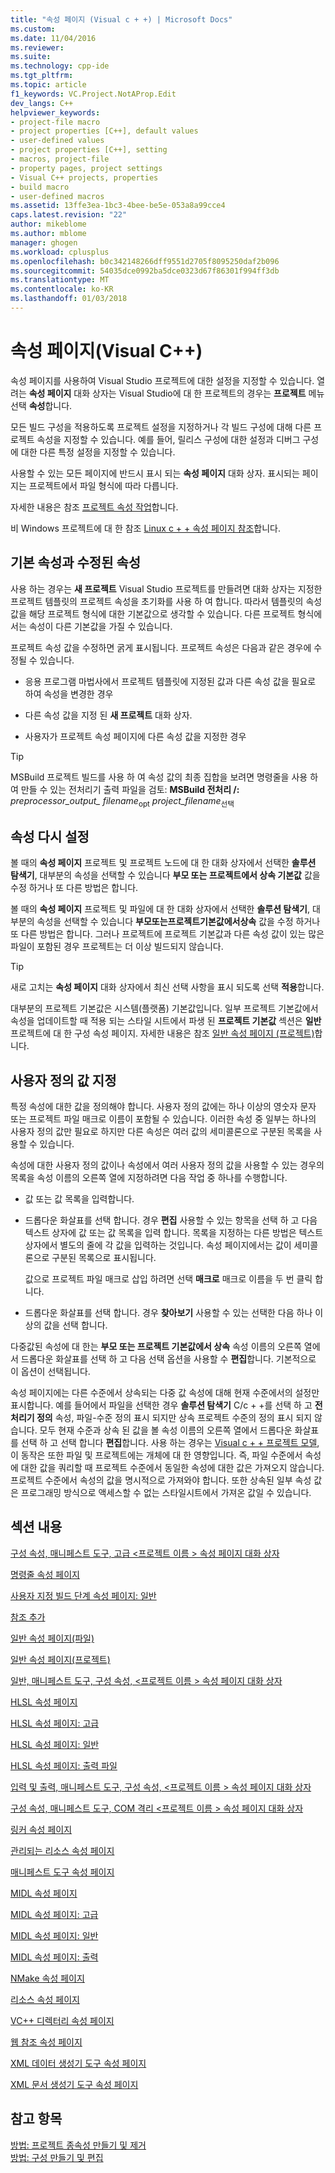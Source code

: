 ```yaml
---
title: "속성 페이지 (Visual c + +) | Microsoft Docs"
ms.custom: 
ms.date: 11/04/2016
ms.reviewer: 
ms.suite: 
ms.technology: cpp-ide
ms.tgt_pltfrm: 
ms.topic: article
f1_keywords: VC.Project.NotAProp.Edit
dev_langs: C++
helpviewer_keywords:
- project-file macro
- project properties [C++], default values
- user-defined values
- project properties [C++], setting
- macros, project-file
- property pages, project settings
- Visual C++ projects, properties
- build macro
- user-defined macros
ms.assetid: 13ffe3ea-1bc3-4bee-be5e-053a8a99cce4
caps.latest.revision: "22"
author: mikeblome
ms.author: mblome
manager: ghogen
ms.workload: cplusplus
ms.openlocfilehash: b0c342148266dff9551d2705f8095250daf2b096
ms.sourcegitcommit: 54035dce0992ba5dce0323d67f86301f994ff3db
ms.translationtype: MT
ms.contentlocale: ko-KR
ms.lasthandoff: 01/03/2018
---
```

# <a name="property-pages-visual-c"></a>속성 페이지(Visual C++)

속성 페이지를 사용하여 Visual Studio 프로젝트에 대한 설정을 지정할 수 있습니다. 열려는 **속성 페이지** 대화 상자는 Visual Studio에 대 한 프로젝트의 경우는 **프로젝트** 메뉴 선택 **속성**합니다.

모든 빌드 구성을 적용하도록 프로젝트 설정을 지정하거나 각 빌드 구성에 대해 다른 프로젝트 속성을 지정할 수 있습니다. 예를 들어, 릴리스 구성에 대한 설정과 디버그 구성에 대한 다른 특정 설정을 지정할 수 있습니다.

사용할 수 있는 모든 페이지에 반드시 표시 되는 **속성 페이지** 대화 상자. 표시되는 페이지는 프로젝트에서 파일 형식에 따라 다릅니다.

자세한 내용은 참조 [프로젝트 속성 작업](../ide/working-with-project-properties.md)합니다.

비 Windows 프로젝트에 대 한 참조 [Linux c + + 속성 페이지 참조](../linux/prop-pages-linux.md)<!-- or [C++ Cross Platform Property Page Reference](../linux/prop-pages-linux.md)-->합니다.

## <a name="default-properties-vs-modified-properties"></a>기본 속성과 수정된 속성

사용 하는 경우는 **새 프로젝트** Visual Studio 프로젝트를 만들려면 대화 상자는 지정한 프로젝트 템플릿의 프로젝트 속성을 초기화를 사용 하 여 합니다. 따라서 템플릿의 속성 값을 해당 프로젝트 형식에 대한 기본값으로 생각할 수 있습니다. 다른 프로젝트 형식에서는 속성이 다른 기본값을 가질 수 있습니다.

프로젝트 속성 값을 수정하면 굵게 표시됩니다. 프로젝트 속성은 다음과 같은 경우에 수정될 수 있습니다.

- 응용 프로그램 마법사에서 프로젝트 템플릿에 지정된 값과 다른 속성 값을 필요로 하여 속성을 변경한 경우

- 다른 속성 값을 지정 된 **새 프로젝트** 대화 상자.

- 사용자가 프로젝트 속성 페이지에 다른 속성 값을 지정한 경우

> [!TIP]
> MSBuild 프로젝트 빌드를 사용 하 여 속성 값의 최종 집합을 보려면 명령줄을 사용 하 여 만들 수 있는 전처리기 출력 파일을 검토: **MSBuild 전처리 /:** *preprocessor_output_ filename*<sub>opt</sub> *project_filename*<sub>선택</sub>

## <a name="resetting-properties"></a>속성 다시 설정

볼 때의 **속성 페이지** 프로젝트 및 프로젝트 노드에 대 한 대화 상자에서 선택한 **솔루션 탐색기**, 대부분의 속성을 선택할 수 있습니다 **부모 또는 프로젝트에서 상속 기본값** 값을 수정 하거나 또 다른 방법은 합니다.

볼 때의 **속성 페이지** 프로젝트 및 파일에 대 한 대화 상자에서 선택한 **솔루션 탐색기**, 대부분의 속성을 선택할 수 있습니다 **부모또는프로젝트기본값에서상속** 값을 수정 하거나 또 다른 방법은 합니다. 그러나 프로젝트에 프로젝트 기본값과 다른 속성 값이 있는 많은 파일이 포함된 경우 프로젝트는 더 이상 빌드되지 않습니다.

> [!TIP]
> 새로 고치는 **속성 페이지** 대화 상자에서 최신 선택 사항을 표시 되도록 선택 **적용**합니다.

대부분의 프로젝트 기본값은 시스템(플랫폼) 기본값입니다. 일부 프로젝트 기본값에서 속성을 업데이트할 때 적용 되는 스타일 시트에서 파생 된 **프로젝트 기본값** 섹션은 **일반** 프로젝트에 대 한 구성 속성 페이지. 자세한 내용은 참조 [일반 속성 페이지 (프로젝트)](../ide/general-property-page-project.md)합니다.

## <a name="specifying-user-defined-values"></a>사용자 정의 값 지정

특정 속성에 대한 값을 정의해야 합니다. 사용자 정의 값에는 하나 이상의 영숫자 문자 또는 프로젝트 파일 매크로 이름이 포함될 수 있습니다. 이러한 속성 중 일부는 하나의 사용자 정의 값만 필요로 하지만 다른 속성은 여러 값의 세미콜론으로 구분된 목록을 사용할 수 있습니다.

속성에 대한 사용자 정의 값이나 속성에서 여러 사용자 정의 값을 사용할 수 있는 경우의 목록을 속성 이름의 오른쪽 열에 지정하려면 다음 작업 중 하나를 수행합니다.

- 값 또는 값 목록을 입력합니다.

- 드롭다운 화살표를 선택 합니다. 경우 **편집** 사용할 수 있는 항목을 선택 하 고 다음 텍스트 상자에 값 또는 값 목록을 입력 합니다. 목록을 지정하는 다른 방법은 텍스트 상자에서 별도의 줄에 각 값을 입력하는 것입니다. 속성 페이지에서는 값이 세미콜론으로 구분된 목록으로 표시됩니다.

   값으로 프로젝트 파일 매크로 삽입 하려면 선택 **매크로** 매크로 이름을 두 번 클릭 합니다.

- 드롭다운 화살표를 선택 합니다. 경우 **찾아보기** 사용할 수 있는 선택한 다음 하나 이상의 값을 선택 합니다.

다중값된 속성에 대 한는 **부모 또는 프로젝트 기본값에서 상속** 속성 이름의 오른쪽 열에서 드롭다운 화살표를 선택 하 고 다음 선택 옵션을 사용할 수 **편집**합니다. 기본적으로 이 옵션이 선택됩니다.

속성 페이지에는 다른 수준에서 상속되는 다중 값 속성에 대해 현재 수준에서의 설정만 표시합니다. 예를 들어에서 파일을 선택한 경우 **솔루션 탐색기** C/c + +를 선택 하 고 **전처리기 정의** 속성, 파일-수준 정의 표시 되지만 상속 프로젝트 수준의 정의 표시 되지 않습니다. 모두 현재 수준과 상속 된 값을 볼 속성 이름의 오른쪽 열에서 드롭다운 화살표를 선택 하 고 선택 합니다 **편집**합니다. 사용 하는 경우는 [Visual c + + 프로젝트 모델](https://docs.microsoft.com/dotnet/api/microsoft.visualstudio.vcprojectengine),이 동작은 또한 파일 및 프로젝트에는 개체에 대 한 영향입니다. 즉, 파일 수준에서 속성에 대한 값을 쿼리할 때 프로젝트 수준에서 동일한 속성에 대한 값은 가져오지 않습니다. 프로젝트 수준에서 속성의 값을 명시적으로 가져와야 합니다. 또한 상속된 일부 속성 값은 프로그래밍 방식으로 액세스할 수 없는 스타일시트에서 가져온 값일 수 있습니다.

## <a name="in-this-section"></a>섹션 내용

[구성 속성, 매니페스트 도구, 고급 \<프로젝트 이름 > 속성 페이지 대화 상자](../ide/advanced-manifest-tool.md)

[명령줄 속성 페이지](../ide/command-line-property-pages.md)

[사용자 지정 빌드 단계 속성 페이지: 일반](../ide/custom-build-step-property-page-general.md)

[참조 추가](../ide/adding-references-in-visual-cpp-projects.md)

[일반 속성 페이지(파일)](../ide/general-property-page-file.md)

[일반 속성 페이지(프로젝트)](../ide/general-property-page-project.md)

[일반, 매니페스트 도구, 구성 속성, \<프로젝트 이름 > 속성 페이지 대화 상자](../ide/general-manifest-tool-configuration-properties.md)

[HLSL 속성 페이지](../ide/hlsl-property-pages.md)

[HLSL 속성 페이지: 고급](../ide/hlsl-property-pages-advanced.md)

[HLSL 속성 페이지: 일반](../ide/hlsl-property-pages-general.md)

[HLSL 속성 페이지: 출력 파일](../ide/hlsl-property-pages-output-files.md)

[입력 및 출력, 매니페스트 도구, 구성 속성, \<프로젝트 이름 > 속성 페이지 대화 상자](../ide/input-and-output-manifest-tool.md)

[구성 속성, 매니페스트 도구, COM 격리 \<프로젝트 이름 > 속성 페이지 대화 상자](../ide/isolated-com-manifest-tool.md)

[링커 속성 페이지](../ide/linker-property-pages.md)

[관리되는 리소스 속성 페이지](../ide/managed-resources-property-page.md)

[매니페스트 도구 속성 페이지](../ide/manifest-tool-property-pages.md)

[MIDL 속성 페이지](../ide/midl-property-pages.md)

[MIDL 속성 페이지: 고급](../ide/midl-property-pages-advanced.md)

[MIDL 속성 페이지: 일반](../ide/midl-property-pages-general.md)

[MIDL 속성 페이지: 출력](../ide/midl-property-pages-output.md)

[NMake 속성 페이지](../ide/nmake-property-page.md)

[리소스 속성 페이지](../ide/resources-property-pages.md)

[VC++ 디렉터리 속성 페이지](../ide/vcpp-directories-property-page.md)

[웹 참조 속성 페이지](../ide/web-references-property-page.md)

[XML 데이터 생성기 도구 속성 페이지](../ide/xml-data-generator-tool-property-page.md)

[XML 문서 생성기 도구 속성 페이지](../ide/xml-document-generator-tool-property-pages.md)

## <a name="see-also"></a>참고 항목

[방법: 프로젝트 종속성 만들기 및 제거](/visualstudio/ide/how-to-create-and-remove-project-dependencies)  
[방법: 구성 만들기 및 편집](/visualstudio/ide/how-to-create-and-edit-configurations)  
